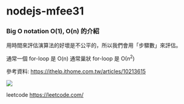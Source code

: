 # nodejs-mfee31

### Big O notation O(1), O(n) 的介紹

用時間來評估演算法的好壞是不公平的，所以我們會用「步驟數」來評估。

通常一個 for-loop 是 O(n)
通常巢狀 for-loop 是 O($n^2$)

參考資料: https://ithelp.ithome.com.tw/articles/10213615

![](https://i.imgur.com/JFnKs2Z.png)

leetcode https://leetcode.com/

